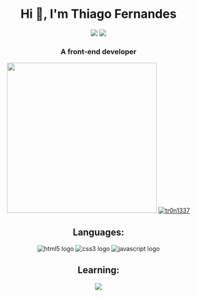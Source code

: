 
<h1 align="center">Hi 👋, I'm Thiago Fernandes</h1>
<p align="center">
<a href="https://www.linkedin.com/in/thiago-souza-fernandes/"><img
src="https://img.shields.io/badge/LinkedIn-0077B5?style=for-the-badge&logo=linkedin&logoColor=white"></img></a>
<a href="https://www.instagram.com/thiago.souzaz/"><img
src="https://img.shields.io/badge/Instagram-E4405F?style=for-the-badge&logo=instagram&logoColor=white"></img></a>
</p>
<h3 align="center">A front-end developer</h3>
  
<p align="center">
<a href="#"><img src="https://github-readme-stats.vercel.app/api?username=tr0n1337&show_icons=true&count_private=true&theme=dark" width="350"></a>
<a href="#"><img src="https://github-readme-stats.vercel.app/api/top-langs?username=tr0n1337&show_icons=true&locale=en&layout=compact&theme=dark" alt="tr0n1337"> <a/>
</p>

<h2 align="center">Languages:</h2>
<p align="center"><a><img src="https://img.shields.io/badge/HTML5-E34F26?style=for-the-badge&logo=html5&logoColor=white" alt="html5 logo"></img></a>
<a><img src="https://img.shields.io/badge/CSS3-1572B6?style=for-the-badge&logo=css3&logoColor=white" alt="css3 logo"></img></a>
<a><img src="https://img.shields.io/badge/JavaScript-323330?style=for-the-badge&logo=javascript&logoColor=F7DF1E" alt="javascript logo"></img></a>
</p>

<h2 align="center">Learning:</h2>
<p align="center">
<a><img src="https://img.shields.io/badge/React-20232A?style=for-the-badge&logo=react&logoColor=61DAFB"></img></a>
</p>

